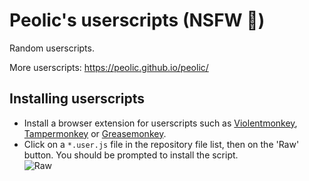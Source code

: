 # Peolic's userscripts (NSFW 🔞)

Random userscripts.  

More userscripts: https://peolic.github.io/peolic/

## Installing userscripts

- Install a browser extension for userscripts such as [Violentmonkey], [Tampermonkey] or [Greasemonkey].
- Click on a ```*.user.js``` file in the repository file list, then on the 'Raw' button. You should be prompted to install the script.  
  ![Raw](https://user-images.githubusercontent.com/66393006/169907294-ff36630d-0094-4a1b-ab0c-479ca9e43363.png)

[Violentmonkey]:https://violentmonkey.github.io/
[Tampermonkey]:https://www.tampermonkey.net/
[Greasemonkey]:https://www.greasespot.net/
